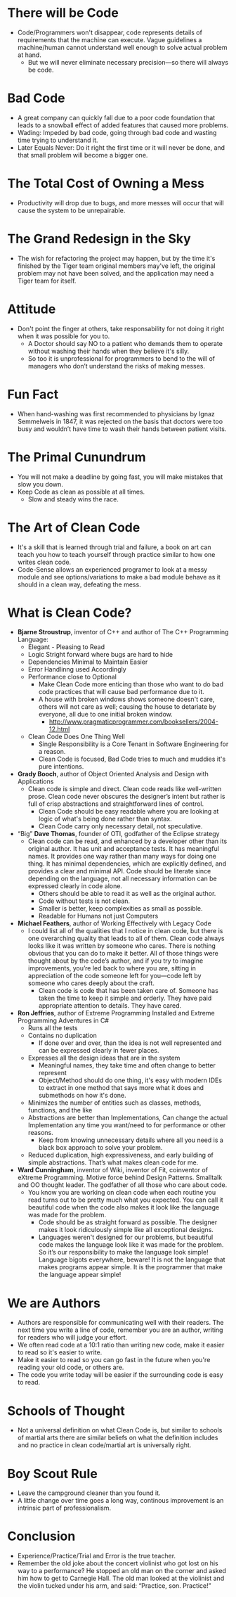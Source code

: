# There will be Code
* Code/Programmers won't disappear, code represents details of requirements that the machine can execute. Vague guidelines a machine/human cannot understand well enough to solve actual problem at hand.
  * But we will never eliminate necessary precision—so there will always be code.

# Bad Code
* A great company can quickly fall due to a poor code foundation that leads to a snowball effect of added features that caused more problems.
* Wading: Impeded by bad code, going through bad code and wasting time trying to understand it.
* Later Equals Never: Do it right the first time or it will never be done, and that small problem will become a bigger one.

# The Total Cost of Owning a Mess
* Productivity will drop due to bugs, and more messes will occur that will cause the system to be unrepairable.

# The Grand Redesign in the Sky
* The wish for refactoring the project may happen, but by the time it's finished by the Tiger team original members may've left, the original problem may not have been solved, and the application may need a Tiger team for itself.

# Attitude
* Don't point the finger at others, take responsability for not doing it right when it was possible for you to.
  * A Doctor should say NO to a patient who demands them to operate without washing their hands when they believe it's silly.
  * So too it is unprofessional for programmers to bend to the will of managers who don’t understand the risks of making messes.

# Fun Fact
* When hand-washing was first recommended to physicians by Ignaz Semmelweis in 1847, it was rejected on the basis that doctors were too busy and wouldn’t have time to wash their hands between patient visits.

# The Primal Cunundrum
* You will not make a deadline by going fast, you will make mistakes that slow you down.
* Keep Code as clean as possible at all times.
  * Slow and steady wins the race.

# The Art of Clean Code
* It's a skill that is learned through trial and failure, a book on art can teach you how to teach yourself through practice similar to how one writes clean code.
* Code-Sense allows an experienced programer to look at a messy module and see options/variations to make a bad module behave as it should in a clean way, defeating the mess.

# What is Clean Code?
* **Bjarne Stroustrup**, inventor of C++ and author of The C++ Programming Language:
  * Elegant - Pleasing to Read
  * Logic Stright forward where bugs are hard to hide
  * Dependencies Minimal to Maintain Easier
  * Error Handlinng used Accordingly
  * Performance close to Optional
    * Make Clean Code more enticing than those who want to do bad code practices that will cause bad performance due to it.
    * A house with broken windows shows someone doesn't care, others will not care as well; causing the house to detariate by everyone, all due to one initial broken window.
      * http://www.pragmaticprogrammer.com/booksellers/2004-12.html
  * Clean Code Does One Thing Well
    * Single Responsibility is a Core Tenant in Software Engineering for a reason.
    * Clean Code is focused, Bad Code tries to much and muddies it's pure intentions.
* **Grady Booch**, author of Object Oriented Analysis and Design with Applications
  * Clean code is simple and direct. Clean code reads like well-written prose. Clean code never obscures the designer’s intent but rather is full of crisp abstractions and straightforward lines of control.
    * Clean Code should be easy readable where you are looking at logic of what's being done rather than syntax.
    * Clean Code carry only necessary detail, not speculative.
* “Big” **Dave Thomas**, founder of OTI, godfather of the Eclipse strategy
    * Clean code can be read, and enhanced by a developer other than its original author. It has unit and acceptance tests. It has meaningful names. It provides one way rather than many ways for doing one thing. It has minimal dependencies, which are explicitly defined, and provides a clear and minimal API. Code should be literate since depending on the language, not all necessary information can be expressed clearly in code alone.
      * Others should be able to read it as well as the original author.
      * Code without tests is not clean.
      * Smaller is better, keep complexities as small as possible.
      * Readable for Humans not just Computers
* **Michael Feathers**, author of Working Effectively with Legacy Code
    * I could list all of the qualities that I notice in clean code, but there is one overarching quality that leads to all of them. Clean code always looks like it was written by someone who cares. There is nothing obvious that you can do to make it better. All of those things were thought about by the code’s author, and if you try to imagine improvements, you’re led back to where you are, sitting in appreciation of the code someone left for you—code left by someone who cares deeply about the craft.
      * Clean code is code that has been taken care of. Someone has taken the time to keep it simple and orderly. They have paid appropriate attention to details. They have cared.
* **Ron Jeffries**, author of Extreme Programming Installed and Extreme Programming Adventures in C#
  * Runs all the tests
  * Contains no duplication
    * If done over and over, than the idea is not well represented and can be expressed clearly in fewer places.
  * Expresses all the design ideas that are in the system
    * Meaningful names, they take time and often change to better represent
    * Object/Method should do one thing, it's easy with modern IDEs to extract in one method that says more what it does and submethods on how it's done.
  * Minimizes the number of entities such as classes, methods, functions, and the like
  * Abstractions are better than Implementations, Can change the actual Implementation any time you want/need to for performance or other reasons.
    * Keep from knowing unnecessary details where all you need is a black box approach to solve your problem.
  * Reduced duplication, high expressiveness, and early building of simple abstractions. That’s what makes clean code for me.
* **Ward Cunningham**, inventor of Wiki, inventor of Fit, coinventor of eXtreme Programming. Motive force behind Design Patterns. Smalltalk and OO thought leader. The godfather of all those who care about code.
  * You know you are working on clean code when each routine you read turns out to be pretty much what you expected. You can call it beautiful code when the code also makes it look like the language was made for the problem.
    * Code should be as straight forward as possible. The designer makes it look ridiculously simple like all exceptional designs.
    * Languages weren't designed for our problems, but beautiful code makes the language look like it was made for the problem. So it’s our responsibility to make the language look simple! Language bigots everywhere, beware! It is not the language that makes programs appear simple. It is the programmer that make the language appear simple!

# We are Authors
* Authors are responsible for communicating well with their readers. The next time you write a line of code, remember you are an author, writing for readers who will judge your effort.
* We often read code at a 10:1 ratio than writing new code, make it easier to read so it's easier to write.
* Make it easier to read so you can go fast in the future when you're reading your old code, or others are.
* The code you write today will be easier if the surrounding code is easy to read.

# Schools of Thought
* Not a universal definition on what Clean Code is, but similar to schools of martial arts there are similar beliefs on what the definition includes and no practice in clean code/martial art is universally right.

# Boy Scout Rule
* Leave the campground cleaner than you found it.
* A little change over time goes a long way, continous improvement is an intrinsic part of professionalism.

# Conclusion
* Experience/Practice/Trial and Error is the true teacher.
* Remember the old joke about the concert violinist who got lost on his way to a performance? He stopped an old man on the corner and asked him how to get to Carnegie Hall. The old man looked at the violinist and the violin tucked under his arm, and said: “Practice, son. Practice!”